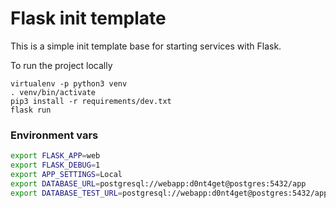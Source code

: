 # Flask init template
This is a simple init template base for starting services with Flask.


To run the project locally
```
virtualenv -p python3 venv
. venv/bin/activate
pip3 install -r requirements/dev.txt
flask run
```

### Environment vars
```bash
export FLASK_APP=web
export FLASK_DEBUG=1
export APP_SETTINGS=Local
export DATABASE_URL=postgresql://webapp:d0nt4get@postgres:5432/app
export DATABASE_TEST_URL=postgresql://webapp:d0nt4get@postgres:5432/app_test
```